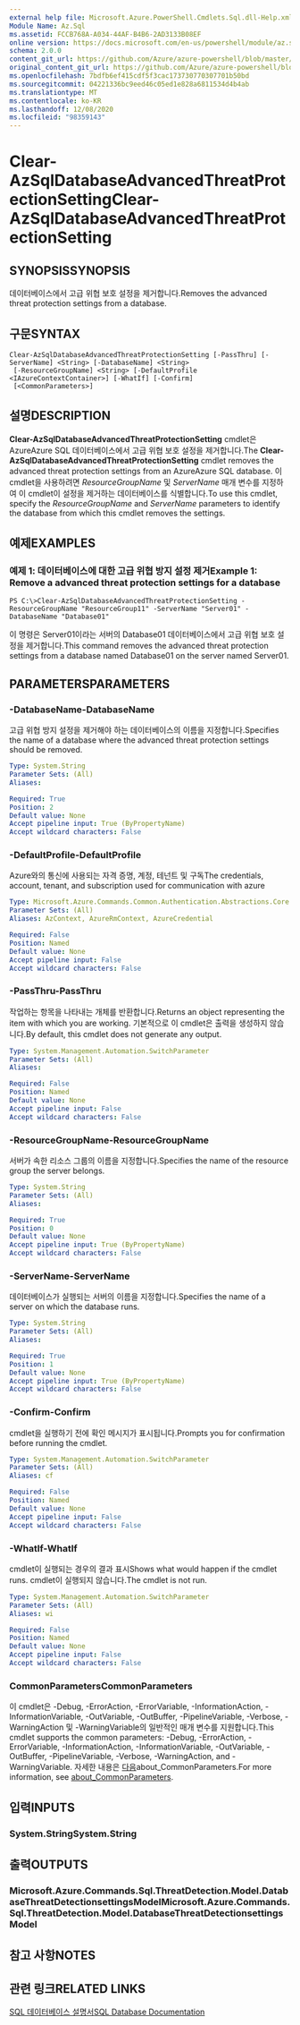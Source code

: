 ```yaml
---
external help file: Microsoft.Azure.PowerShell.Cmdlets.Sql.dll-Help.xml
Module Name: Az.Sql
ms.assetid: FCCB768A-A034-44AF-B4B6-2AD3133B08EF
online version: https://docs.microsoft.com/en-us/powershell/module/az.sql/Clear-AzSqlDatabaseAdvancedThreatProtectionSetting
schema: 2.0.0
content_git_url: https://github.com/Azure/azure-powershell/blob/master/src/Sql/Sql/help/Clear-AzSqlDatabaseAdvancedThreatProtectionSetting.md
original_content_git_url: https://github.com/Azure/azure-powershell/blob/master/src/Sql/Sql/help/Clear-AzSqlDatabaseAdvancedThreatProtectionSetting.md
ms.openlocfilehash: 7bdfb6ef415cdf5f3cac173730770307701b50bd
ms.sourcegitcommit: 04221336bc9eed46c05ed1e828a6811534d4b4ab
ms.translationtype: MT
ms.contentlocale: ko-KR
ms.lasthandoff: 12/08/2020
ms.locfileid: "98359143"
---
```

# <span data-ttu-id="29952-101">Clear-AzSqlDatabaseAdvancedThreatProtectionSetting</span><span class="sxs-lookup"><span data-stu-id="29952-101">Clear-AzSqlDatabaseAdvancedThreatProtectionSetting</span></span>

## <span data-ttu-id="29952-102">SYNOPSIS</span><span class="sxs-lookup"><span data-stu-id="29952-102">SYNOPSIS</span></span>
<span data-ttu-id="29952-103">데이터베이스에서 고급 위협 보호 설정을 제거합니다.</span><span class="sxs-lookup"><span data-stu-id="29952-103">Removes the advanced threat protection settings from a database.</span></span>

## <span data-ttu-id="29952-104">구문</span><span class="sxs-lookup"><span data-stu-id="29952-104">SYNTAX</span></span>

```
Clear-AzSqlDatabaseAdvancedThreatProtectionSetting [-PassThru] [-ServerName] <String> [-DatabaseName] <String>
 [-ResourceGroupName] <String> [-DefaultProfile <IAzureContextContainer>] [-WhatIf] [-Confirm]
 [<CommonParameters>]
```

## <span data-ttu-id="29952-105">설명</span><span class="sxs-lookup"><span data-stu-id="29952-105">DESCRIPTION</span></span>
<span data-ttu-id="29952-106">**Clear-AzSqlDatabaseAdvancedThreatProtectionSetting** cmdlet은 AzureAzure SQL 데이터베이스에서 고급 위협 보호 설정을 제거합니다.</span><span class="sxs-lookup"><span data-stu-id="29952-106">The **Clear-AzSqlDatabaseAdvancedThreatProtectionSetting** cmdlet removes the advanced threat protection settings from an AzureAzure SQL database.</span></span>
<span data-ttu-id="29952-107">이 cmdlet을 사용하려면 *ResourceGroupName* 및 *ServerName* 매개 변수를 지정하여 이 cmdlet이 설정을 제거하는 데이터베이스를 식별합니다.</span><span class="sxs-lookup"><span data-stu-id="29952-107">To use this cmdlet, specify the *ResourceGroupName* and *ServerName* parameters to identify the database from which this cmdlet removes the settings.</span></span>

## <span data-ttu-id="29952-108">예제</span><span class="sxs-lookup"><span data-stu-id="29952-108">EXAMPLES</span></span>

### <span data-ttu-id="29952-109">예제 1: 데이터베이스에 대한 고급 위협 방지 설정 제거</span><span class="sxs-lookup"><span data-stu-id="29952-109">Example 1: Remove a advanced threat protection settings for a database</span></span>
```
PS C:\>Clear-AzSqlDatabaseAdvancedThreatProtectionSetting -ResourceGroupName "ResourceGroup11" -ServerName "Server01" -DatabaseName "Database01"
```

<span data-ttu-id="29952-110">이 명령은 Server01이라는 서버의 Database01 데이터베이스에서 고급 위협 보호 설정을 제거합니다.</span><span class="sxs-lookup"><span data-stu-id="29952-110">This command removes the advanced threat protection settings from a database named Database01 on the server named Server01.</span></span>

## <span data-ttu-id="29952-111">PARAMETERS</span><span class="sxs-lookup"><span data-stu-id="29952-111">PARAMETERS</span></span>

### <span data-ttu-id="29952-112">-DatabaseName</span><span class="sxs-lookup"><span data-stu-id="29952-112">-DatabaseName</span></span>
<span data-ttu-id="29952-113">고급 위협 방지 설정을 제거해야 하는 데이터베이스의 이름을 지정합니다.</span><span class="sxs-lookup"><span data-stu-id="29952-113">Specifies the name of a database where the advanced threat protection settings should be removed.</span></span>

```yaml
Type: System.String
Parameter Sets: (All)
Aliases:

Required: True
Position: 2
Default value: None
Accept pipeline input: True (ByPropertyName)
Accept wildcard characters: False
```

### <span data-ttu-id="29952-114">-DefaultProfile</span><span class="sxs-lookup"><span data-stu-id="29952-114">-DefaultProfile</span></span>
<span data-ttu-id="29952-115">Azure와의 통신에 사용되는 자격 증명, 계정, 테넌트 및 구독</span><span class="sxs-lookup"><span data-stu-id="29952-115">The credentials, account, tenant, and subscription used for communication with azure</span></span>

```yaml
Type: Microsoft.Azure.Commands.Common.Authentication.Abstractions.Core.IAzureContextContainer
Parameter Sets: (All)
Aliases: AzContext, AzureRmContext, AzureCredential

Required: False
Position: Named
Default value: None
Accept pipeline input: False
Accept wildcard characters: False
```

### <span data-ttu-id="29952-116">-PassThru</span><span class="sxs-lookup"><span data-stu-id="29952-116">-PassThru</span></span>
<span data-ttu-id="29952-117">작업하는 항목을 나타내는 개체를 반환합니다.</span><span class="sxs-lookup"><span data-stu-id="29952-117">Returns an object representing the item with which you are working.</span></span>
<span data-ttu-id="29952-118">기본적으로 이 cmdlet은 출력을 생성하지 않습니다.</span><span class="sxs-lookup"><span data-stu-id="29952-118">By default, this cmdlet does not generate any output.</span></span>

```yaml
Type: System.Management.Automation.SwitchParameter
Parameter Sets: (All)
Aliases:

Required: False
Position: Named
Default value: None
Accept pipeline input: False
Accept wildcard characters: False
```

### <span data-ttu-id="29952-119">-ResourceGroupName</span><span class="sxs-lookup"><span data-stu-id="29952-119">-ResourceGroupName</span></span>
<span data-ttu-id="29952-120">서버가 속한 리소스 그룹의 이름을 지정합니다.</span><span class="sxs-lookup"><span data-stu-id="29952-120">Specifies the name of the resource group the server belongs.</span></span>

```yaml
Type: System.String
Parameter Sets: (All)
Aliases:

Required: True
Position: 0
Default value: None
Accept pipeline input: True (ByPropertyName)
Accept wildcard characters: False
```

### <span data-ttu-id="29952-121">-ServerName</span><span class="sxs-lookup"><span data-stu-id="29952-121">-ServerName</span></span>
<span data-ttu-id="29952-122">데이터베이스가 실행되는 서버의 이름을 지정합니다.</span><span class="sxs-lookup"><span data-stu-id="29952-122">Specifies the name of a server on which the database runs.</span></span>

```yaml
Type: System.String
Parameter Sets: (All)
Aliases:

Required: True
Position: 1
Default value: None
Accept pipeline input: True (ByPropertyName)
Accept wildcard characters: False
```

### <span data-ttu-id="29952-123">-Confirm</span><span class="sxs-lookup"><span data-stu-id="29952-123">-Confirm</span></span>
<span data-ttu-id="29952-124">cmdlet을 실행하기 전에 확인 메시지가 표시됩니다.</span><span class="sxs-lookup"><span data-stu-id="29952-124">Prompts you for confirmation before running the cmdlet.</span></span>

```yaml
Type: System.Management.Automation.SwitchParameter
Parameter Sets: (All)
Aliases: cf

Required: False
Position: Named
Default value: None
Accept pipeline input: False
Accept wildcard characters: False
```

### <span data-ttu-id="29952-125">-WhatIf</span><span class="sxs-lookup"><span data-stu-id="29952-125">-WhatIf</span></span>
<span data-ttu-id="29952-126">cmdlet이 실행되는 경우의 결과 표시</span><span class="sxs-lookup"><span data-stu-id="29952-126">Shows what would happen if the cmdlet runs.</span></span> <span data-ttu-id="29952-127">cmdlet이 실행되지 않습니다.</span><span class="sxs-lookup"><span data-stu-id="29952-127">The cmdlet is not run.</span></span>

```yaml
Type: System.Management.Automation.SwitchParameter
Parameter Sets: (All)
Aliases: wi

Required: False
Position: Named
Default value: None
Accept pipeline input: False
Accept wildcard characters: False
```

### <span data-ttu-id="29952-128">CommonParameters</span><span class="sxs-lookup"><span data-stu-id="29952-128">CommonParameters</span></span>
<span data-ttu-id="29952-129">이 cmdlet은 -Debug, -ErrorAction, -ErrorVariable, -InformationAction, -InformationVariable, -OutVariable, -OutBuffer, -PipelineVariable, -Verbose, -WarningAction 및 -WarningVariable의 일반적인 매개 변수를 지원합니다.</span><span class="sxs-lookup"><span data-stu-id="29952-129">This cmdlet supports the common parameters: -Debug, -ErrorAction, -ErrorVariable, -InformationAction, -InformationVariable, -OutVariable, -OutBuffer, -PipelineVariable, -Verbose, -WarningAction, and -WarningVariable.</span></span> <span data-ttu-id="29952-130">자세한 내용은 [다음](http://go.microsoft.com/fwlink/?LinkID=113216)about_CommonParameters.</span><span class="sxs-lookup"><span data-stu-id="29952-130">For more information, see [about_CommonParameters](http://go.microsoft.com/fwlink/?LinkID=113216).</span></span>

## <span data-ttu-id="29952-131">입력</span><span class="sxs-lookup"><span data-stu-id="29952-131">INPUTS</span></span>

### <span data-ttu-id="29952-132">System.String</span><span class="sxs-lookup"><span data-stu-id="29952-132">System.String</span></span>

## <span data-ttu-id="29952-133">출력</span><span class="sxs-lookup"><span data-stu-id="29952-133">OUTPUTS</span></span>

### <span data-ttu-id="29952-134">Microsoft.Azure.Commands.Sql.ThreatDetection.Model.DatabaseThreatDetectionsettingsModel</span><span class="sxs-lookup"><span data-stu-id="29952-134">Microsoft.Azure.Commands.Sql.ThreatDetection.Model.DatabaseThreatDetectionsettingsModel</span></span>

## <span data-ttu-id="29952-135">참고 사항</span><span class="sxs-lookup"><span data-stu-id="29952-135">NOTES</span></span>

## <span data-ttu-id="29952-136">관련 링크</span><span class="sxs-lookup"><span data-stu-id="29952-136">RELATED LINKS</span></span>

[<span data-ttu-id="29952-137">SQL 데이터베이스 설명서</span><span class="sxs-lookup"><span data-stu-id="29952-137">SQL Database Documentation</span></span>](https://docs.microsoft.com/azure/sql-database/)


